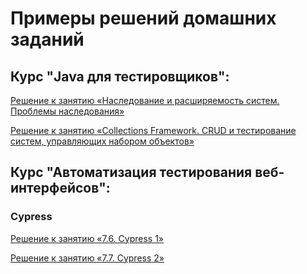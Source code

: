 # Примеры решений домашних заданий

## Курс "Java для тестировщиков":

[Решение к занятию «Наследование и расширяемость систем. Проблемы наследования»](https://github.com/QA-USV/MyJavaLessonProduct)

[Решение к занятию «Collections Framework. CRUD и тестирование систем, управляющих набором объектов»](https://github.com/QA-USV/MyJavaLessonTournament)

## Курс "Автоматизация тестирования веб-интерфейсов":

### Cypress

[Решение к занятию «7.6. Cypress 1»](https://github.com/QA-USV/Cypress_Task1)

[Решение к занятию «7.7. Cypress 2»](https://github.com/QA-USV/Cypress_Task2)
